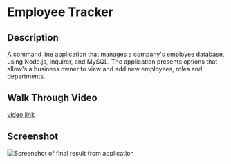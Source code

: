 # Employee Tracker
 
 ## Description
A command line application that manages a company's employee database, using Node.js, inquirer, and MySQL. The application presents options that allow's a business owner to view and add new employees, roles and departments. 

## Walk Through Video
[video link](https://drive.google.com/file/d/1GY5qZQZSeUlyOp9yDCMP9F0JG95S4o3y/view)


## Screenshot
![Screenshot of final result from application](https://cassiecatt.github.io/employee-tracker/assets/screenshot-of-application.png)